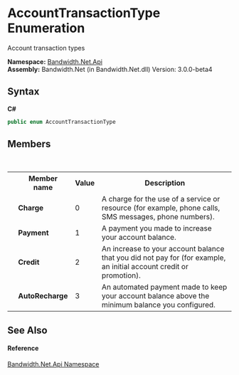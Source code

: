 ﻿# AccountTransactionType Enumeration
 

Account transaction types

**Namespace:**&nbsp;<a href ="N_Bandwidth_Net_Api.md">Bandwidth.Net.Api</a><br />**Assembly:**&nbsp;Bandwidth.Net (in Bandwidth.Net.dll) Version: 3.0.0-beta4

## Syntax

**C#**<br />
``` C#
public enum AccountTransactionType
```


## Members
&nbsp;<table><tr><th></th><th>Member name</th><th>Value</th><th>Description</th></tr><tr><td /><td target="F:Bandwidth.Net.Api.AccountTransactionType.Charge">**Charge**</td><td>0</td><td>A charge for the use of a service or resource (for example, phone calls, SMS messages, phone numbers).</td></tr><tr><td /><td target="F:Bandwidth.Net.Api.AccountTransactionType.Payment">**Payment**</td><td>1</td><td>A payment you made to increase your account balance.</td></tr><tr><td /><td target="F:Bandwidth.Net.Api.AccountTransactionType.Credit">**Credit**</td><td>2</td><td>An increase to your account balance that you did not pay for (for example, an initial account credit or promotion).</td></tr><tr><td /><td target="F:Bandwidth.Net.Api.AccountTransactionType.AutoRecharge">**AutoRecharge**</td><td>3</td><td>An automated payment made to keep your account balance above the minimum balance you configured.</td></tr></table>

## See Also


#### Reference
<a href ="N_Bandwidth_Net_Api.md">Bandwidth.Net.Api Namespace</a><br />